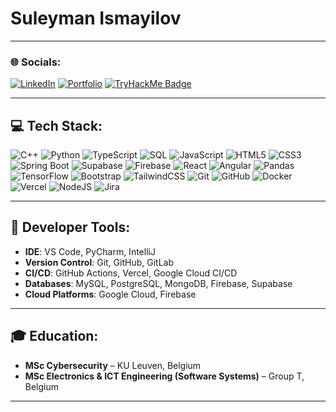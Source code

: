 # Suleyman Ismayilov

---

### 🌐 Socials:
[![LinkedIn](https://img.shields.io/badge/LinkedIn-%230077B5.svg?logo=linkedin&logoColor=white)](https://www.linkedin.com/in/suleyman-ismayilov/) 
[![Portfolio](https://img.shields.io/badge/Portfolio-%23000000.svg?style=plastic&logo=firefox&logoColor=#FF7139)](https://suleymanismayilov.eu/) 
[![TryHackMe Badge](https://tryhackme-badges.s3.amazonaws.com/sulikismaylovv.png?update=1)](https://tryhackme.com/p/sulikismaylovv)

---

## 💻 Tech Stack:
![C++](https://img.shields.io/badge/c++-%2300599C.svg?style=plastic&logo=c%2B%2B&logoColor=white)
![Python](https://img.shields.io/badge/python-%2314354C.svg?style=plastic&logo=python&logoColor=white)
![TypeScript](https://img.shields.io/badge/typescript-%23007ACC.svg?style=plastic&logo=typescript&logoColor=white)
![SQL](https://img.shields.io/badge/sql-%2300C4CC.svg?style=plastic&logo=postgresql&logoColor=white)
![JavaScript](https://img.shields.io/badge/javascript-%23323330.svg?style=plastic&logo=javascript&logoColor=%23F7DF1E)
![HTML5](https://img.shields.io/badge/html5-%23E34F26.svg?style=plastic&logo=html5&logoColor=white)
![CSS3](https://img.shields.io/badge/css3-%231572B6.svg?style=plastic&logo=css3&logoColor=white)
![Spring Boot](https://img.shields.io/badge/springboot-%236DB33F.svg?style=plastic&logo=spring&logoColor=white)
![Supabase](https://img.shields.io/badge/Supabase-%23000000.svg?style=plastic&logo=supabase&logoColor=white)
![Firebase](https://img.shields.io/badge/firebase-%23039BE5.svg?style=plastic&logo=firebase&logoColor=white)
![React](https://img.shields.io/badge/react-%2320232a.svg?style=plastic&logo=react&logoColor=%2361DAFB)
![Angular](https://img.shields.io/badge/angular-%23DD0031.svg?style=plastic&logo=angular&logoColor=white)
![Pandas](https://img.shields.io/badge/pandas-%23150458.svg?style=plastic&logo=pandas&logoColor=white)
![TensorFlow](https://img.shields.io/badge/tensorflow-%23FF6F00.svg?style=plastic&logo=tensorflow&logoColor=white)
![Bootstrap](https://img.shields.io/badge/bootstrap-%238511FA.svg?style=plastic&logo=bootstrap&logoColor=white)
![TailwindCSS](https://img.shields.io/badge/tailwindcss-%2338B2AC.svg?style=plastic&logo=tailwind-css&logoColor=white)
![Git](https://img.shields.io/badge/git-%23F05033.svg?style=plastic&logo=git&logoColor=white)
![GitHub](https://img.shields.io/badge/github-%23121011.svg?style=plastic&logo=github&logoColor=white)
![Docker](https://img.shields.io/badge/docker-%230db7ed.svg?style=plastic&logo=docker&logoColor=white)
![Vercel](https://img.shields.io/badge/vercel-%23000000.svg?style=plastic&logo=vercel&logoColor=white)
![NodeJS](https://img.shields.io/badge/node.js-6DA55F?style=plastic&logo=node.js&logoColor=white)
![Jira](https://img.shields.io/badge/jira-%230A0FFF.svg?style=plastic&logo=jira&logoColor=white)

---

## 🔧 Developer Tools:
- **IDE**: VS Code, PyCharm, IntelliJ
- **Version Control**: Git, GitHub, GitLab
- **CI/CD**: GitHub Actions, Vercel, Google Cloud CI/CD
- **Databases**: MySQL, PostgreSQL, MongoDB, Firebase, Supabase
- **Cloud Platforms**: Google Cloud, Firebase

---

## 🎓 Education:
- **MSc Cybersecurity** – KU Leuven, Belgium  
- **MSc Electronics & ICT Engineering (Software Systems)** – Group T, Belgium  

---
